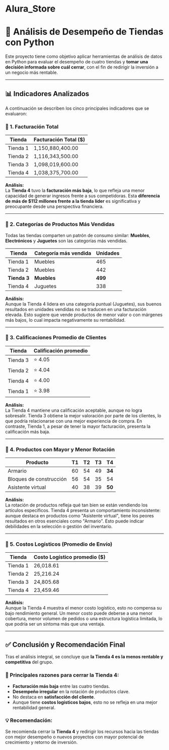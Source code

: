 # Alura_Store
# 🧠 Análisis de Desempeño de Tiendas con Python

Este proyecto tiene como objetivo aplicar herramientas de análisis de datos en Python para evaluar el desempeño de cuatro tiendas y **tomar una decisión informada sobre cuál cerrar**, con el fin de redirigir la inversión a un negocio más rentable.

---

## 📊 Indicadores Analizados

A continuación se describen los cinco principales indicadores que se evaluaron:

### 🔹 1. Facturación Total

| Tienda   | Facturación Total ($)     |
|----------|----------------------------|
| Tienda 1 | 1,150,880,400.00           |
| Tienda 2 | 1,116,343,500.00           |
| Tienda 3 | 1,098,019,600.00           |
| Tienda 4 | 1,038,375,700.00           |

**Análisis:**  
La **Tienda 4** tuvo la **facturación más baja**, lo que refleja una menor capacidad de generar ingresos frente a sus competidoras. Esta **diferencia de más de $112 millones frente a la tienda líder** es significativa y preocupante desde una perspectiva financiera.

---

### 🔹 2. Categorías de Productos Más Vendidas

Todas las tiendas comparten un patrón de consumo similar: **Muebles**, **Electrónicos** y **Juguetes** son las categorías más vendidas.

| Tienda   | Categoría más vendida | Unidades |
|----------|------------------------|----------|
| Tienda 1 | Muebles                | 465      |
| Tienda 2 | Muebles                | 442      |
| **Tienda 3** | **Muebles**       | **499**  |
| Tienda 4 | Juguetes               | 338      |

**Análisis:**  
Aunque la Tienda 4 lidera en una categoría puntual (Juguetes), sus buenos resultados en unidades vendidas no se traducen en una facturación elevada. Esto sugiere que vende productos de menor valor o con márgenes más bajos, lo cual impacta negativamente su rentabilidad.

---

### 🔹 3. Calificaciones Promedio de Clientes

| Tienda   | Calificación promedio |
|----------|------------------------|
| Tienda 3 | ⭐ 4.05                 |
| Tienda 2 | ⭐ 4.04                 |
| Tienda 4 | ⭐ 4.00                 |
| Tienda 1 | ⭐ 3.98                 |

**Análisis:**  
La Tienda 4 mantiene una calificación aceptable, aunque no logra sobresalir. Tienda 3 obtiene la mejor valoración por parte de los clientes, lo que podría relacionarse con una mejor experiencia de compra. En contraste, Tienda 1, a pesar de tener la mayor facturación, presenta la calificación más baja.

---

### 🔹 4. Productos con Mayor y Menor Rotación

| Producto                 | T1 | T2 | T3 | T4 |
|--------------------------|----|----|----|----|
| Armario                  | 60 | 54 | 49 | **34** |
| Bloques de construcción  | 56 | 54 | 35 | 54 |
| Asistente virtual        | 40 | 38 | 39 | **50** |

**Análisis:**  
La rotación de productos refleja qué tan bien se están vendiendo los artículos específicos. Tienda 4 presenta un comportamiento inconsistente: aunque destaca en productos como "Asistente virtual", tiene los peores resultados en otros esenciales como "Armario". Esto puede indicar debilidades en la selección o gestión del inventario.

---

### 🔹 5. Costos Logísticos (Promedio de Envío)
| Tienda   | Costo Logístico promedio ($) |
|----------|-----------------------------|
| Tienda 1 | 26,018.61                   |
| Tienda 2 | 25,216.24                   |
| Tienda 3 | 24,805.68                   |
| Tienda 4 | 23,459.46                   |

**Análisis:**  
Aunque la Tienda 4 muestra el menor costo logístico, esto no compensa su bajo rendimiento general. Un menor costo puede deberse a una menor cobertura, menor volumen de pedidos o una estructura logística limitada, lo que podría ser un síntoma más que una ventaja.

---

## ✅ Conclusión y Recomendación Final

Tras el análisis integral, se concluye que **la Tienda 4 es la menos rentable y competitiva** del grupo.

### 🔻 Principales razones para cerrar la Tienda 4:

- **Facturación más baja** entre las cuatro tiendas.
- **Desempeño irregular** en la rotación de productos clave.
- No destaca en **satisfacción del cliente**.
- Aunque tiene **costos logísticos bajos**, esto no se refleja en una mejor rentabilidad general.

### 💡 Recomendación:

Se recomienda cerrar la **Tienda 4** y redirigir los recursos hacia las tiendas con mejor desempeño o nuevos proyectos con mayor potencial de crecimiento y retorno de inversión.

